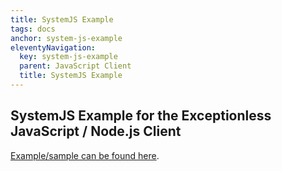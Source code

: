 ```yaml
---
title: SystemJS Example
tags: docs
anchor: system-js-example
eleventyNavigation:
  key: system-js-example
  parent: JavaScript Client
  title: SystemJS Example
---
```

## SystemJS Example for the Exceptionless JavaScript / Node.js Client

[Example/sample can be found here](https://github.com/exceptionless/Exceptionless.JavaScript/tree/master/example/SystemJS).